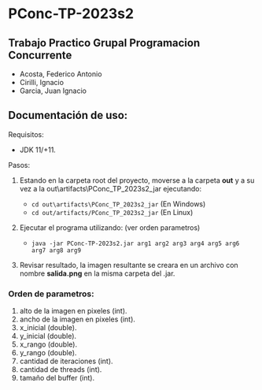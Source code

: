 # PConc-TP-2023s2

## Trabajo Practico Grupal Programacion Concurrente

  - Acosta, Federico Antonio
  - Cirilli, Ignacio
  - Garcia, Juan Ignacio


## Documentación de uso:

Requisitos:

- JDK 11/+11.

Pasos:

1. Estando en la carpeta root del proyecto, moverse a la carpeta **out** y a su vez a la out\artifacts\PConc_TP_2023s2_jar ejecutando:
      - `cd out\artifacts\PConc_TP_2023s2_jar`  (En Windows)
      - `cd out/artifacts/PConc_TP_2023s2_jar`  (En Linux)
        
2. Ejecutar el programa utilizando:  (ver orden parametros)
      - `java -jar PConc-TP-2023s2.jar arg1 arg2 arg3 arg4 arg5 arg6 arg7 arg8 arg9`

4. Revisar resultado, la imagen resultante se creara en un archivo con nombre **salida.png** en la misma carpeta del .jar.


### Orden de parametros:

  1. alto de la imagen en pixeles (int).
  2. ancho de la imagen en pixeles (int).
  3. x_inicial (double).
  4. y_inicial (double).
  5. x_rango (double).
  6. y_rango (double).
  7. cantidad de iteraciones (int).
  8. cantidad de threads (int).
  9. tamaño del buffer (int).
